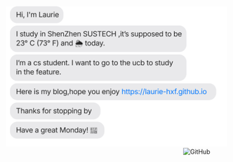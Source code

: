 [![](https://raw.githubusercontent.com/laurie-hxf/jasonlong_laurie/refs/heads/main/chat.svg)](https://laurie-hxf.github.io)
<img alt="GitHub" src="https://github.githubassets.com/images/mona-loading-dark.gif" width="100" height="100" align="right"/>

<!-- | ![SVG Image](https://raw.githubusercontent.com/laurie-hxf/jasonlong_laurie/main/chat.svg) | ![GitHub Mascot](https://raw.githubusercontent.com/username/repository/branch/filename.gif) | -->